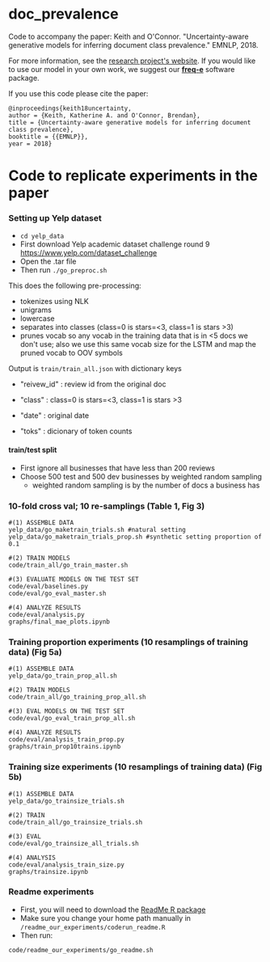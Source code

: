 # doc_prevalence

Code to accompany the paper: Keith and O'Connor. "Uncertainty-aware generative models for inferring document class prevalence." EMNLP, 2018.

For more information, see the [research project's website](http://slanglab.cs.umass.edu/doc_prevalence/).  If you would like to use our model in your own work, we suggest our **[freq-e](https://github.com/slanglab/freq-e)** software package.

If you use this code please cite the paper: 
```
@inproceedings{keith18uncertainty,
author = {Keith, Katherine A. and O'Connor, Brendan}, 
title = {Uncertainty-aware generative models for inferring document class prevalence},
booktitle = {{EMNLP}},
year = 2018}
```

# Code to replicate experiments in the paper

### Setting up Yelp dataset 
- `cd yelp_data`
- First download Yelp academic dataset challenge round 9 
https://www.yelp.com/dataset_challenge
- Open the .tar file 
- Then run 
`./go_preproc.sh`

This does the following pre-processing:
- tokenizes using NLK 
- unigrams 
- lowercase
- separates into classes (class=0 is stars=<3, class=1 is stars >3)
- prunes vocab so any vocab in the training data that is in <5 docs we don't use; also we use this same vocab size for the LSTM and map the pruned vocab to OOV symbols 

Output is `train/train_all.json` with dictionary keys

- "reivew_id" : review id from the original doc 

- "class" : class=0 is stars=<3, class=1 is stars >3

- "date" : original date 

- "toks" : dicionary of token counts 

#### train/test split

- First ignore all businesses that have less than 200 reviews
- Choose 500 test and 500 dev businesses by weighted random sampling
    - weighted random sampling is by the number of docs a business has

### 10-fold cross val; 10 re-samplings (Table 1, Fig 3) 
```
#(1) ASSEMBLE DATA 
yelp_data/go_maketrain_trials.sh #natural setting 
yelp_data/go_maketrain_trials_prop.sh #synthetic setting proportion of 0.1

#(2) TRAIN MODELS 
code/train_all/go_train_master.sh

#(3) EVALUATE MODELS ON THE TEST SET
code/eval/baselines.py 
code/eval/go_eval_master.sh 

#(4) ANALYZE RESULTS 
code/eval/analysis.py  
graphs/final_mae_plots.ipynb
```

### Training proportion experiments (10 resamplings of training data) (Fig 5a)
```
#(1) ASSEMBLE DATA 
yelp_data/go_train_prop_all.sh

#(2) TRAIN MODELS 
code/train_all/go_training_prop_all.sh

#(3) EVAL MODELS ON THE TEST SET 
code/eval/go_eval_train_prop_all.sh

#(4) ANALYZE RESULTS
code/eval/analysis_train_prop.py
graphs/train_prop10trains.ipynb
```

### Training size experiments (10 resamplings of training data) (Fig 5b)
```
#(1) ASSEMBLE DATA 
yelp_data/go_trainsize_trials.sh

#(2) TRAIN
code/train_all/go_trainsize_trials.sh

#(3) EVAL
code/eval/go_trainsize_all_trials.sh

#(4) ANALYSIS
code/eval/analysis_train_size.py
graphs/trainsize.ipynb 
```

### Readme experiments
- First, you will need to download the [ReadMe R package](https://gking.harvard.edu/readme)
- Make sure you change your home path manually in `/readme_our_experiments/coderun_readme.R`
- Then run: 
```
code/readme_our_experiments/go_readme.sh
```
